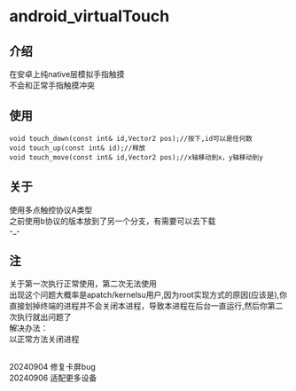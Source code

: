 # android_virtualTouch
## 介绍
在安卓上纯native层模拟手指触摸
<br>
不会和正常手指触摸冲突
## 使用
    void touch_down(const int& id,Vector2 pos);//按下,id可以是任何数
    void touch_up(const int& id);//释放
    void touch_move(const int& id,Vector2 pos);//x轴移动到x，y轴移动到y
## 关于
使用多点触控协议A类型
<br>
之前使用b协议的版本放到了另一个分支，有需要可以去下载
<br>
-_-
## 注
关于第一次执行正常使用，第二次无法使用
<br>
出现这个问题大概率是apatch/kernelsu用户,因为root实现方式的原因(应该是),你直接划掉终端的进程并不会关闭本进程，导致本进程在后台一直运行,然后你第二次执行就出问题了
<br>
解决办法：
<br>
以正常方法关闭进程
## 
20240904 修复卡屏bug
<br>
20240906 适配更多设备
